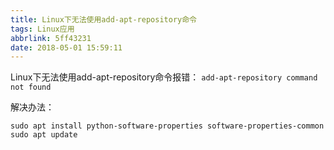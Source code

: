 ```yaml
---
title: Linux下无法使用add-apt-repository命令
tags: Linux应用
abbrlink: 5ff43231
date: 2018-05-01 15:59:11
---
```


Linux下无法使用add-apt-repository命令报错：
`add-apt-repository command not found`

解决办法：
```
sudo apt install python-software-properties software-properties-common 
sudo apt update
```